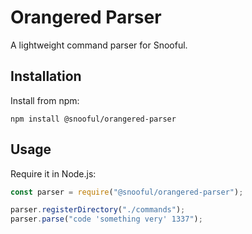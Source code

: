 # Orangered Parser

A lightweight command parser for Snooful.

## Installation

Install from npm:

    npm install @snooful/orangered-parser

## Usage

Require it in Node.js:

```js
const parser = require("@snooful/orangered-parser");

parser.registerDirectory("./commands");
parser.parse("code 'something very' 1337");
```